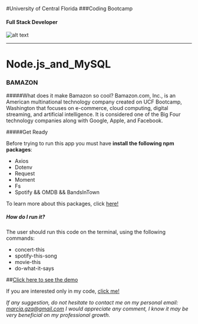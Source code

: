 #University of Central Florida
###Coding Bootcamp 
#### Full Stack Developer 
![alt text](https://portfolium1.cloudimg.io/s/crop/128x128/https://cdn.portfolium.com/ugcs3%2Fedu%2F9tDF4wvqRdewUvBbZ97x_PegasusBrightGold150x150.png "Logo Title Text 1")
- - - - - - - - - - - - - - - - - - - - - - - - - - - - - - - - - - - - - - - - -

# Node.js_and_MySQL
### BAMAZON


#####What does it make Bamazon so cool?
Bamazon.com, Inc., is an American multinational technology company created on UCF Bootcamp, Washington that focuses on e-commerce, cloud computing, digital streaming, and artificial intelligence. It is considered one of the Big Four technology companies along with Google, Apple, and Facebook. 

#####Get Ready

Before trying to run this app you must have **install the following npm packages**:

* Axios
* Dotenv
* Request
* Moment
* Fs
* Spotify && OMDB && BandsInTown

To learn more about this packages, click [here!](https://www.npmjs.com/)


##### How do I run it?
The user should run this code on the terminal, using the following commands:

* concert-this
* spotify-this-song
* movie-this
* do-what-it-says


##[Click here to see the demo](https://drive.google.com/file/d/15iM2o_J0ATZwuiLNS84Fd0ZdiYGjJtB4/view)

If you are interested only in my code, [click me!](https://github.com/Marciagzq/LIRI_Bot/blob/master/liri.js)


*If any suggestion, do not hesitate to contact me on my personal email: marcia.gzq@gmail.com
I would appreciate any comment, I know it may be very beneficial on my professional growth.*


